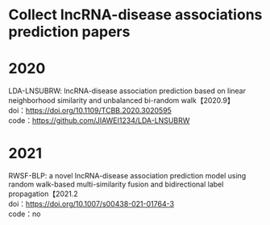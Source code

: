 # Collect lncRNA-disease associations  prediction papers

# 2020
LDA-LNSUBRW: lncRNA-disease association prediction based on linear neighborhood similarity and unbalanced bi-random walk【2020.9】  
doi：https://doi.org/10.1109/TCBB.2020.3020595  
code：https://github.com/JIAWEI1234/LDA-LNSUBRW  

# 2021  
RWSF-BLP: a novel lncRNA-disease association prediction model using random walk-based multi-similarity fusion and bidirectional label propagation【2021.2  
doi：https://doi.org/10.1007/s00438-021-01764-3  
code：no  
